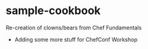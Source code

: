 # sample-cookbook

Re-creation of clowns/bears from Chef Fundamentals
- Adding some more stuff for ChefConf Workshop
